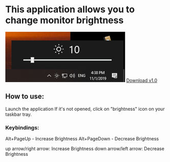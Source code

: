 # This application allows you to change monitor brightness

![alt text](https://github.com/xivilai/Eyecomfy/blob/master/Eyecomfy1.png?raw=true)
[Download v1.0](https://github.com/xivilai/Eyecomfy/releases/download/v1.0/Eyecomfy.7z)

## How to use:
Launch the application
If it's not opened, click on "brightness" icon on your taskbar tray.

### Keybindings:
 Alt+PageUp - Increase Brightness
 Alt+PageDown - Decrease Brightness

 up arrow/right arrow: Increase Brightness
 down arrow/left arrow: Decrease Brightness
 
